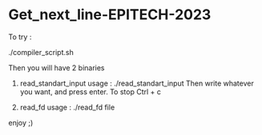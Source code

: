 # Get_next_line-EPITECH-2023


To try : 

./compiler_script.sh

Then you will have 2 binaries 

1. read_standart_input usage : ./read_standart_input
Then write whatever you want, and press enter.
To stop Ctrl + c

2. read_fd usage : ./read_fd file

enjoy ;)
